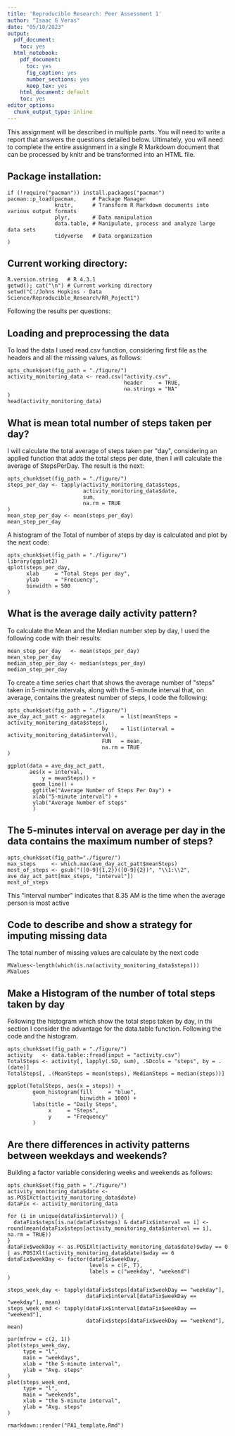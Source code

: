 ```yaml
---
title: 'Reproducible Research: Peer Assessment 1'
author: "Isaac G Veras"
date: "05/10/2023"
output:
  pdf_document:
    toc: yes
  html_notebook:
    pdf_document:
      toc: yes
      fig_caption: yes
      number_sections: yes
      keep_tex: yes
    html_document: default
    toc: yes
editor_options:
  chunk_output_type: inline
---
```


This assignment will be described in multiple parts. You will need to write a report that answers the questions detailed below. Ultimately, you will need to complete the entire assignment in a single R Markdown document that can be processed by knitr and be transformed into an HTML file.

## Package installation:

```{r}
if (!require("pacman")) install.packages("pacman")
pacman::p_load(pacman,     # Package Manager
               knitr,      # Transform R Markdown documents into various output formats
               plyr,       # Data manipulation
               data.table, # Manipulate, process and analyze large data sets
               tidyverse   # Data organization
)
```

## Current working directory:

```{r}
R.version.string   # R 4.3.1
getwd(); cat("\n") # Current working directory
setwd("C:/Johns Hopkins - Data Science/Reproducible_Research/RR_Poject1")
```

Following the results per questions:

## Loading and preprocessing the data

To load the data I used read.csv function, considering first file as the headers and all the missing values, as follows:

```{r fig.width=2,fig.height=3}
opts_chunk$set(fig_path = "./figure/")
activity_monitoring_data <- read.csv("activity.csv",
                                     header     = TRUE,
                                     na.strings = "NA"
)
head(activity_monitoring_data)
```

## What is mean total number of steps taken per day?

I will calculate the total average of steps taken per "day", considering an applied function that adds the total steps per date, then I will calculate the average of StepsPerDay. The result is the next:

```{r}
opts_chunk$set(fig_path = "./figure/")
steps_per_day <- tapply(activity_monitoring_data$steps,
                        activity_monitoring_data$date,
                        sum,
                        na.rm = TRUE
)
mean_step_per_day <- mean(steps_per_day)
mean_step_per_day
```

A histogram of the Total of number of steps by day is calculated and plot by the next code:

```{r fig.width=4,fig.height=4}
opts_chunk$set(fig_path = "./figure/")
library(ggplot2)
qplot(steps_per_day,
      xlab     = "Total Steps per day",
      ylab     = "Frecuency",
      binwidth = 500
)
```

## What is the average daily activity pattern?

To calculate the Mean and the Median number step by day, I used the following code with their results:

```{r}
mean_step_per_day   <- mean(steps_per_day)
mean_step_per_day
median_step_per_day <- median(steps_per_day)
median_step_per_day
```

To create a time series chart that shows the average number of "steps" taken in 5-minute intervals, along with the 5-minute interval that, on average, contains the greatest number of steps, I code the following:

```{r}
opts_chunk$set(fig_path = "./figure/")
ave_day_act_patt <- aggregate(x     = list(meanSteps = activity_monitoring_data$steps),
                              by    = list(interval = activity_monitoring_data$interval),
                              FUN   = mean,
                              na.rm = TRUE
)

ggplot(data = ave_day_act_patt,
       aes(x = interval,
           y = meanSteps)) +
        geom_line() +
        ggtitle("Average Number of Steps Per Day") +
        xlab("5-minute interval") +
        ylab("Average Number of steps"
		)
```

## The 5-minutes interval on average per day in the data contains the maximum number of steps?

```{r}
opts_chunk$set(fig_path="./figure/")
max_steps     <- which.max(ave_day_act_patt$meanSteps)
most_of_steps <- gsub("([0-9]{1,2})([0-9]{2})", "\\1:\\2", ave_day_act_patt[max_steps, "interval"])
most_of_steps
```

This "Interval number" indicates that 8.35 AM is the time when the average person is most active

## Code to describe and show a strategy for imputing missing data

The total number of missing values are calculate by the next code

```{r}
MValues<-length(which(is.na(activity_monitoring_data$steps)))
MValues
```

## Make a Histogram of the number of total steps taken by day

Following the histogram which show the total steps taken by day, in thi section I consider the advantage for the data.table function. Following the code and the histogram.

```{r}
opts_chunk$set(fig_path = "./figure/")
activity   <- data.table::fread(input = "activity.csv")
TotalSteps <- activity[, lapply(.SD, sum), .SDcols = "steps", by = .(date)]
TotalSteps[, .(MeanSteps = mean(steps), MedianSteps = median(steps))]

ggplot(TotalSteps, aes(x = steps)) +
        geom_histogram(fill     = "blue",
                       binwidth = 1000) +
        labs(title = "Daily Steps",
             x     = "Steps",
             y     = "Frequency"
        )
```

## Are there differences in activity patterns between weekdays and weekends?

Building a factor variable considering weeks and weekends as follows:

```{r}
opts_chunk$set(fig_path = "./figure/")
activity_monitoring_data$date <- as.POSIXct(activity_monitoring_data$date)
dataFix <- activity_monitoring_data

for (i in unique(dataFix$interval)) {
  dataFix$steps[is.na(dataFix$steps) & dataFix$interval == i] <- round(mean(dataFix$steps[activity_monitoring_data$interval == i], na.rm = TRUE))
}
dataFix$weekDay <- as.POSIXlt(activity_monitoring_data$date)$wday == 0 | as.POSIXlt(activity_monitoring_data$date)$wday == 6
dataFix$weekDay <- factor(dataFix$weekDay,
                          levels = c(F, T),
                          labels = c("weekday", "weekend")
)

steps_week_day <- tapply(dataFix$steps[dataFix$weekDay == "weekday"],
                         dataFix$interval[dataFix$weekDay == "weekday"], mean)
steps_week_end <- tapply(dataFix$interval[dataFix$weekDay == "weekend"],
                         dataFix$steps[dataFix$weekDay == "weekend"], mean)

par(mfrow = c(2, 1))
plot(steps_week_day,
     type = "l",
     main = "weekdays",
     xlab = "the 5-minute interval",
     ylab = "Avg. steps"
)
plot(steps_week_end,
     type = "l",
     main = "weekends",
     xlab = "the 5-minute interval",
     ylab = "Avg. steps"
)

rmarkdown::render("PA1_template.Rmd")
```
